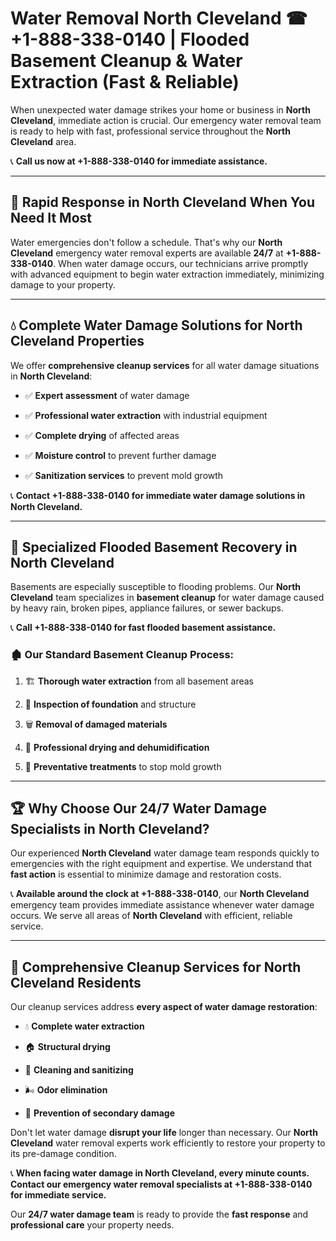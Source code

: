 # Water Removal North Cleveland ☎ +1-888-338-0140 | Flooded Basement Cleanup & Water Extraction (Fast & Reliable)

When unexpected water damage strikes your home or business in **North Cleveland**, immediate action is crucial. Our emergency water removal team is ready to help with fast, professional service throughout the **North Cleveland** area. 

📞 **Call us now at +1-888-338-0140 for immediate assistance.**
---
## 🚀 Rapid Response in North Cleveland When You Need It Most
Water emergencies don't follow a schedule. That's why our **North Cleveland** emergency water removal experts are available **24/7** at **+1-888-338-0140**. When water damage occurs, our technicians arrive promptly with advanced equipment to begin water extraction immediately, minimizing damage to your property.
---
## 💧 Complete Water Damage Solutions for North Cleveland Properties
We offer **comprehensive cleanup services** for all water damage situations in **North Cleveland**:
- ✅ **Expert assessment** of water damage  
- ✅ **Professional water extraction** with industrial equipment  
- ✅ **Complete drying** of affected areas  
- ✅ **Moisture control** to prevent further damage  
- ✅ **Sanitization services** to prevent mold growth  
📞 **Contact +1-888-338-0140 for immediate water damage solutions in North Cleveland.**
---
## 🌊 Specialized Flooded Basement Recovery in North Cleveland
Basements are especially susceptible to flooding problems. Our **North Cleveland** team specializes in **basement cleanup** for water damage caused by heavy rain, broken pipes, appliance failures, or sewer backups. 
📞 **Call +1-888-338-0140 for fast flooded basement assistance.**
### 🏚️ Our Standard Basement Cleanup Process:
1. 🏗️ **Thorough water extraction** from all basement areas  
2. 🔎 **Inspection of foundation** and structure  
3. 🗑️ **Removal of damaged materials**  
4. 💨 **Professional drying and dehumidification**  
5. 🚫 **Preventative treatments** to stop mold growth  
---
## 🏆 Why Choose Our 24/7 Water Damage Specialists in North Cleveland?
Our experienced **North Cleveland** water damage team responds quickly to emergencies with the right equipment and expertise. We understand that **fast action** is essential to minimize damage and restoration costs.
📞 **Available around the clock at +1-888-338-0140**, our **North Cleveland** emergency team provides immediate assistance whenever water damage occurs. We serve all areas of **North Cleveland** with efficient, reliable service.
---
## 🧹 Comprehensive Cleanup Services for North Cleveland Residents
Our cleanup services address **every aspect of water damage restoration**:
- 💧 **Complete water extraction**  
- 🏠 **Structural drying**  
- 🧼 **Cleaning and sanitizing**  
- 🌬️ **Odor elimination**  
- 🚫 **Prevention of secondary damage**  
Don't let water damage **disrupt your life** longer than necessary. Our **North Cleveland** water removal experts work efficiently to restore your property to its pre-damage condition.
📞 **When facing water damage in North Cleveland, every minute counts. Contact our emergency water removal specialists at +1-888-338-0140 for immediate service.**
Our **24/7 water damage team** is ready to provide the **fast response** and **professional care** your property needs.
